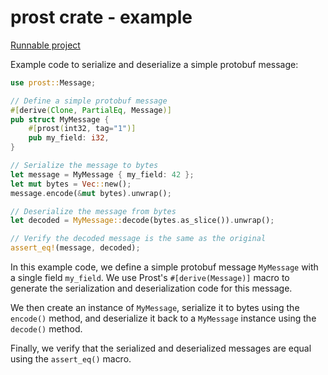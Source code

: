 # prost crate - example

[Runnable project](/projects/crates/prost/serialize_deserialize_protobuf)

Example code to serialize and deserialize a simple protobuf message:

```rust
use prost::Message;

// Define a simple protobuf message
#[derive(Clone, PartialEq, Message)]
pub struct MyMessage {
    #[prost(int32, tag="1")]
    pub my_field: i32,
}

// Serialize the message to bytes
let message = MyMessage { my_field: 42 };
let mut bytes = Vec::new();
message.encode(&mut bytes).unwrap();

// Deserialize the message from bytes
let decoded = MyMessage::decode(bytes.as_slice()).unwrap();

// Verify the decoded message is the same as the original
assert_eq!(message, decoded);
```

In this example code, we define a simple protobuf message `MyMessage` with a single field `my_field`. We use Prost's `#[derive(Message)]` macro to generate the serialization and deserialization code for this message.

We then create an instance of `MyMessage`, serialize it to bytes using the `encode()` method, and deserialize it back to a `MyMessage` instance using the `decode()` method.

Finally, we verify that the serialized and deserialized messages are equal using the `assert_eq()` macro.
